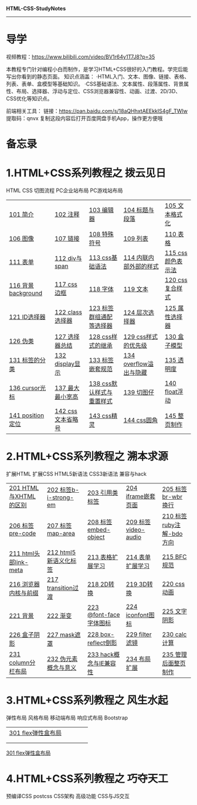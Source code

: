 **HTML-CSS-StudyNotes**

***

# 导学

视频教程：https://www.bilibili.com/video/BV1r64y1T7J8?p=35

本教程专门针对编程小白而制作，是学习HTML+CSS很好的入门教程。学完后能写出你看到的静态页面。
知识点涵盖：
·HTML入门、文本、图像、链接、表格、列表、表单、盒模型等基础知识。
·CSS基础语法、文本属性、段落属性、背景属性、布局、选择器、浮动与定位、CSS浏览器兼容性、动画、过渡、2D/3D、CSS优化等知识点。

前端相关工具：
链接：https://pan.baidu.com/s/18aQHhxtAEEkkIS4gF_TWIw 
提取码：qnvx 
复制这段内容后打开百度网盘手机App，操作更方便哦

# 备忘录



# 1.HTML+CSS系列教程之 拨云见日

HTML CSS 切图流程 PC企业站布局 PC游戏站布局

|                                                              |                                                              |                                                              |                                                              |                                                              |
| ------------------------------------------------------------ | ------------------------------------------------------------ | ------------------------------------------------------------ | ------------------------------------------------------------ | ------------------------------------------------------------ |
| <a href="01 HTML-CSS-切图-企业网站游戏网站\101 简介\101 简介.md">101 简介</a> | <a href="01 HTML-CSS-切图-企业网站游戏网站\102 注释\102 注释.md">102 注释</a> | <a href="01 HTML-CSS-切图-企业网站游戏网站\103 编辑器\103 编辑器.md">103 编辑器</a> | <a href="01 HTML-CSS-切图-企业网站游戏网站\104 标题与段落\104 标题与段落.md">104 标题与段落</a> | <a href="01 HTML-CSS-切图-企业网站游戏网站\105 文本格式化\105 文本格式化.md">105 文本格式化</a> |
| <a href="01 HTML-CSS-切图-企业网站游戏网站\106 图像\106 图像.md">106 图像</a> | <a href="01 HTML-CSS-切图-企业网站游戏网站\107 链接\107 链接.md">107 链接</a> | <a href="01 HTML-CSS-切图-企业网站游戏网站\108 特殊符号\108 特殊符号.md">108 特殊符号</a> | <a href="01 HTML-CSS-切图-企业网站游戏网站\109 列表\109 列表.md">109 列表</a> | <a href="01 HTML-CSS-切图-企业网站游戏网站\110 表格\110 表格.md">110 表格</a> |
| <a href="01 HTML-CSS-切图-企业网站游戏网站\111 表单\111 表单.md">111 表单</a> | <a href="01 HTML-CSS-切图-企业网站游戏网站\112 div与span\112 div与span.md">112 div与span</a> | <a href="01 HTML-CSS-切图-企业网站游戏网站\113 css基础语法\113 css基础语法.md">113 css基础语法</a> | <a href="01 HTML-CSS-切图-企业网站游戏网站\114 内联内部外部的样式\114 内联内部外部的样式.md">114 内联内部外部的样式</a> | <a href="01 HTML-CSS-切图-企业网站游戏网站\115 css颜色表示法\115 css颜色表示法.md">115 css颜色表示法</a> |
| <a href="01 HTML-CSS-切图-企业网站游戏网站\116 背景background\116 背景background.md">116 背景background</a> | <a href="01 HTML-CSS-切图-企业网站游戏网站\117 css边框\117 css边框.md">117 css边框</a> | <a href="01 HTML-CSS-切图-企业网站游戏网站\118 字体\118 字体.md">118 字体</a> | <a href="01 HTML-CSS-切图-企业网站游戏网站\119 文本\119 文本.md">119 文本</a> | <a href="01 HTML-CSS-切图-企业网站游戏网站\120 css复合样式\120 css复合样式.md">120 css复合样式</a> |
| <a href="01 HTML-CSS-切图-企业网站游戏网站\121 ID选择器\121 ID选择器.md">121 ID选择器</a> | <a href="01 HTML-CSS-切图-企业网站游戏网站\122 class选择器\122 class选择器.md">122 class选择器</a> | <a href="01 HTML-CSS-切图-企业网站游戏网站\123 标签群组通配等选择器\123 标签群组通配等选择器.md">123 标签群组通配等选择器</a> | <a href="01 HTML-CSS-切图-企业网站游戏网站\124 层次选择器\124 层次选择器.md">124 层次选择器</a> | <a href="01 HTML-CSS-切图-企业网站游戏网站\125 属性选择器\125 属性选择器.md">125 属性选择器</a> |
| <a href="01 HTML-CSS-切图-企业网站游戏网站\126 伪类\126 伪类.md">126 伪类</a> | <a href="01 HTML-CSS-切图-企业网站游戏网站\127 选择器总结\127 选择器总结.md">127 选择器总结</a> | <a href="01 HTML-CSS-切图-企业网站游戏网站\128 css样式的继承\128 css样式的继承.md">128 css样式的继承</a> | <a href="01 HTML-CSS-切图-企业网站游戏网站\129 css样式的优先级\129 css样式的优先级.md">129 css样式的优先级</a> | <a href="01 HTML-CSS-切图-企业网站游戏网站\130 盒子模型\130 盒子模型.md">130 盒子模型</a> |
| <a href="01 HTML-CSS-切图-企业网站游戏网站\131 标签的分类\131 标签的分类.md">131 标签的分类</a> | <a href="01 HTML-CSS-切图-企业网站游戏网站\132 display显示\132 display显示.md">132 display显示</a> | <a href="01 HTML-CSS-切图-企业网站游戏网站\133 标签嵌套规范\133 标签嵌套规范.md">133 标签嵌套规范</a> | <a href="01 HTML-CSS-切图-企业网站游戏网站\134 overflow溢出与隐藏\134 overflow溢出与隐藏.md">134 overflow溢出与隐藏</a> | <a href="01 HTML-CSS-切图-企业网站游戏网站\135 透明度\135 透明度.md">135 透明度</a> |
| <a href="01 HTML-CSS-切图-企业网站游戏网站\136 cursor光标\136 cursor光标.md">136 cursor光标</a> | <a href="01 HTML-CSS-切图-企业网站游戏网站\137 最大最小宽高\137 最大最小宽高.md">137 最大最小宽高</a> | <a href="01 HTML-CSS-切图-企业网站游戏网站\138 css默认样式与重置样式\138 css默认样式与重置样式.md">138 css默认样式与重置样式</a> | <a href="01 HTML-CSS-切图-企业网站游戏网站\139 切图仔\139 切图仔.md">139 切图仔</a> | <a href="01 HTML-CSS-切图-企业网站游戏网站\140 float浮动\140 float浮动.md">140 float浮动</a> |
| <a href="01 HTML-CSS-切图-企业网站游戏网站\141 position定位\141 position定位.md">141 position定位</a> | <a href="01 HTML-CSS-切图-企业网站游戏网站\142 css文本省略号\142 css文本省略号.md">142 css文本省略号</a> | <a href="01 HTML-CSS-切图-企业网站游戏网站\143 css精灵\143 css精灵.md">143 css精灵</a> | <a href="01 HTML-CSS-切图-企业网站游戏网站\144 css圆角\144 css圆角.md">144 css圆角</a> | <a href="01 HTML-CSS-切图-企业网站游戏网站\145 整页制作\145 整页制作.md">145 整页制作</a> |



# 2.HTML+CSS系列教程之 溯本求源

扩展HTML 扩展CSS HTML5新语法 CSS3新语法 兼容与hack

|                                                              |                                                              |                                                              |                                                              |                                                              |
| ------------------------------------------------------------ | ------------------------------------------------------------ | ------------------------------------------------------------ | ------------------------------------------------------------ | ------------------------------------------------------------ |
| <a href="02 扩展HTMLCSS-HTML5CSS3-兼容与hack\201 HTML与XHTML的区别\201 HTML与XHTML的区别.md">201 HTML与XHTML的区别</a> | <a href="02 扩展HTMLCSS-HTML5CSS3-兼容与hack\202 标签b-i-strong-em\202 标签b-i-strong-em.md">202 标签b-i-strong-em</a> | <a href="02 扩展HTMLCSS-HTML5CSS3-兼容与hack\203 引用类标签\203 引用类标签.md">203 引用类标签</a> | <a href="02 扩展HTMLCSS-HTML5CSS3-兼容与hack\204 iframe嵌套页面\204 iframe嵌套页面.md">204 iframe嵌套页面</a> | <a href="02 扩展HTMLCSS-HTML5CSS3-兼容与hack\205 标签br-wbr换行\205 标签br-wbr换行.md">205 标签br-wbr换行</a> |
| <a href="02 扩展HTMLCSS-HTML5CSS3-兼容与hack\206 标签pre-code\206 标签pre-code.md">206 标签pre-code</a> | <a href="02 扩展HTMLCSS-HTML5CSS3-兼容与hack\207 标签map-area\207 标签map-area.md">207 标签map-area</a> | <a href="02 扩展HTMLCSS-HTML5CSS3-兼容与hack\208 标签embed-object\208 标签embed-object.md">208 标签embed-object</a> | <a href="02 扩展HTMLCSS-HTML5CSS3-兼容与hack\209 标签video-audio\209 标签video-audio.md">209 标签video-audio</a> | <a href="02 扩展HTMLCSS-HTML5CSS3-兼容与hack\210 标签ruby注解-bdo方向\210 标签ruby注解-bdo方向.md">210 标签ruby注解-bdo方向</a> |
| <a href="02 扩展HTMLCSS-HTML5CSS3-兼容与hack\211 html头部link-meta\211 html头部link-meta.md">211 html头部link-meta</a> | <a href="02 扩展HTMLCSS-HTML5CSS3-兼容与hack\212 html5新语义化标签\212 html5新语义化标签.md">212 html5新语义化标签</a> | <a href="02 扩展HTMLCSS-HTML5CSS3-兼容与hack\213 表格扩展学习\213 表格扩展学习.md">213 表格扩展学习</a> | <a href="02 扩展HTMLCSS-HTML5CSS3-兼容与hack\214 表单扩展学习\214 表单扩展学习.md">214 表单扩展学习</a> | <a href="02 扩展HTMLCSS-HTML5CSS3-兼容与hack\215 BFC规范\215 BFC规范.md">215 BFC规范</a> |
| <a href="02 扩展HTMLCSS-HTML5CSS3-兼容与hack\216 浏览器内核与前缀\216 浏览器内核与前缀.md">216 浏览器内核与前缀</a> | <a href="02 扩展HTMLCSS-HTML5CSS3-兼容与hack\217 transition过渡\217 transition过渡.md">217 transition过渡</a> | <a href="02 扩展HTMLCSS-HTML5CSS3-兼容与hack\218 2D转换\218 2D转换.md">218 2D转换</a> | <a href="02 扩展HTMLCSS-HTML5CSS3-兼容与hack\219 3D转换\219 3D转换.md">219 3D转换</a> | <a href="02 扩展HTMLCSS-HTML5CSS3-兼容与hack\220 css动画\220 css动画.md">220 css动画</a> |
| <a href="02 扩展HTMLCSS-HTML5CSS3-兼容与hack\221 背景\221 背景.md">221 背景</a> | <a href="02 扩展HTMLCSS-HTML5CSS3-兼容与hack\222 渐变\222 渐变.md">222 渐变</a> | <a href="02 扩展HTMLCSS-HTML5CSS3-兼容与hack\223 @font-face字体图标\223 @font-face字体图标.md">223 @font-face字体图标</a> | <a href="02 扩展HTMLCSS-HTML5CSS3-兼容与hack\224 iconfont图标\224 iconfont图标.md">224 iconfont图标</a> | <a href="02 扩展HTMLCSS-HTML5CSS3-兼容与hack\225 文字阴影\225 文字阴影.md">225 文字阴影</a> |
| <a href="02 扩展HTMLCSS-HTML5CSS3-兼容与hack\226 盒子阴影\226 盒子阴影.md">226 盒子阴影</a> | <a href="02 扩展HTMLCSS-HTML5CSS3-兼容与hack\227 mask遮罩\227 mask遮罩.md">227 mask遮罩</a> | <a href="02 扩展HTMLCSS-HTML5CSS3-兼容与hack\228 box-reflect倒影\228 box-reflect倒影.md">228 box-reflect倒影</a> | <a href="02 扩展HTMLCSS-HTML5CSS3-兼容与hack\229 filter滤镜\229 filter滤镜.md">229 filter滤镜</a> | <a href="02 扩展HTMLCSS-HTML5CSS3-兼容与hack\230 calc计算\230 calc计算.md">230 calc计算</a> |
| <a href="02 扩展HTMLCSS-HTML5CSS3-兼容与hack\231 column分栏布局\231 column分栏布局.md">231 column分栏布局</a> | <a href="02 扩展HTMLCSS-HTML5CSS3-兼容与hack\232 伪元素概念与意义\232 伪元素概念与意义.md">232 伪元素概念与意义</a> | <a href="02 扩展HTMLCSS-HTML5CSS3-兼容与hack\233 hack概念与IE兼容性\233 hack概念与IE兼容性.md">233 hack概念与IE兼容性</a> | <a href="02 扩展HTMLCSS-HTML5CSS3-兼容与hack\234 布局扩展\234 布局扩展.md">234 布局扩展</a> | <a href="02 扩展HTMLCSS-HTML5CSS3-兼容与hack\235 管理后面整页制作\235 管理后面整页制作.md">235 管理后面整页制作</a> |



# 3.HTML+CSS系列教程之 风生水起

弹性布局 风格布局 移动端布局 响应式布局 Bootstrap

|                                                              |      |      |      |      |
| ------------------------------------------------------------ | ---- | ---- | ---- | ---- |
| <a href="03 弹性-风格-移动端-响应-bootstrap\301 flex弹性盒布局\301 flex弹性盒布局.md">301 flex弹性盒布局</a> |      |      |      |      |
|                                                              |      |      |      |      |
|                                                              |      |      |      |      |

<a href="03 弹性-风格-移动端-响应-bootstrap\301 flex弹性盒布局\301 flex弹性盒布局.md">301 flex弹性盒布局</a>

# 4.HTML+CSS系列教程之 巧夺天工

预编译CSS postcss CSS架构 高级功能 CSS与JS交互



